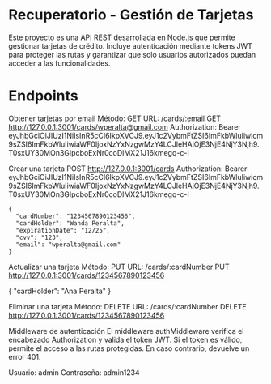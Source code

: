 # Recuperatorio - Gestión de Tarjetas

Este proyecto es una API REST desarrollada en Node.js que permite gestionar tarjetas de crédito. Incluye autenticación mediante tokens JWT para proteger las rutas y garantizar que solo usuarios autorizados puedan acceder a las funcionalidades.

# Endpoints
Obtener tarjetas por email
Método: GET
URL: /cards/:email
GET http://127.0.0.1:3001/cards/wperalta@gmail.com
Authorization: Bearer eyJhbGciOiJIUzI1NiIsInR5cCI6IkpXVCJ9.eyJ1c2VybmFtZSI6ImFkbWluIiwicm9sZSI6ImFkbWluIiwiaWF0IjoxNzYxNzgwMzY4LCJleHAiOjE3NjE4NjY3Njh9.T0sxUY30MOn3GIpcboExNr0coDlMX21J16kmegq-c-I

Crear una tarjeta
POST http://127.0.0.1:3001/cards
Authorization: Bearer eyJhbGciOiJIUzI1NiIsInR5cCI6IkpXVCJ9.eyJ1c2VybmFtZSI6ImFkbWluIiwicm9sZSI6ImFkbWluIiwiaWF0IjoxNzYxNzgwMzY4LCJleHAiOjE3NjE4NjY3Njh9.T0sxUY30MOn3GIpcboExNr0coDlMX21J16kmegq-c-I

    {
      "cardNumber": "1234567890123456",
      "cardHolder": "Wanda Peralta",
      "expirationDate": "12/25",
      "cvv": "123",
      "email": "wperalta@gmail.com"
    }

Actualizar una tarjeta
Método: PUT
URL: /cards/:cardNumber
PUT http://127.0.0.1:3001/cards/1234567890123456

{
  "cardHolder": "Ana Peralta"
}

Eliminar una tarjeta
Método: DELETE
URL: /cards/:cardNumber
DELETE http://127.0.0.1:3001/cards/1234567890123456

Middleware de autenticación
El middleware authMiddleware verifica el encabezado Authorization y valida el token JWT. Si el token es válido, permite el acceso a las rutas protegidas. En caso contrario, devuelve un error 401.

Usuario: admin
Contraseña: admin1234
